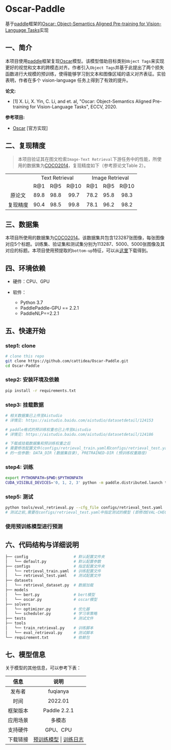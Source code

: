# Oscar-Paddle

基于[paddle](https://github.com/PaddlePaddle/Paddle)框架的[Oscar: Object-Semantics Aligned Pre-training for Vision-Language Tasks](https://arxiv.org/abs/2004.06165)实现

## 一、简介

本项目使用[paddle](https://github.com/PaddlePaddle/Paddle)框架复现[Oscar](https://arxiv.org/abs/2004.06165)模型。该模型借助目标类别`Object Tags`来实现更好的视觉和文本的跨模态对齐。作者引入`Object Tags`并基于此提出了两个损失函数进行大规模的预训练，使得能够学习到文本和图像区域的语义对齐表征。实验表明，作者在多个 vision-language 任务上得到了有效的提升。

**论文:**

* [1] X. Li, X. Yin, C. Li, and et. al, "Oscar: Object-Semantics Aligned Pre-training for Vision-Language Tasks", ECCV, 2020.

**参考项目:**

* [Oscar](https://github.com/microsoft/Oscar) [官方实现]

## 二、复现精度

> 本项目验证其在图文检索`Image-Text Retrieval`下游任务中的性能，所使用的数据集为[COCO2014](https://cocodataset.org/)，复现精度如下（参考原论文Table 2）。

<table>
    <tr align="center">
        <td></td>
        <td colspan="3" >Text Retrieval</td> 
        <td colspan="3">Image Retrieval</td>
    </tr>
    <tr align="center">
        <td></td>
        <td>R@1</td>
        <td>R@5</td>
        <td>R@10</td>
        <td>R@1</td>
        <td>R@5</td>
        <td>R@10</td>
    </tr>
    <tr align="center">
        <td>原论文</td>
        <td>89.8</td>
        <td>98.8</td>
        <td>99.7</td>
        <td>78.2</td>
        <td>95.8</td>
        <td>98.3</td>
    </tr>
    <tr align="center">
        <td>复现精度</td>
        <td>90.4</td>
        <td>98.5</td>
        <td>99.8</td>
        <td>78.1</td>
        <td>96.2</td>
        <td>98.2</td>
    </tr>
</table>


## 三、数据集

本项目所使用的数据集为[COCO2014](https://cocodataset.org/)。该数据集共包含123287张图像，每张图像对应5个标题。训练集、验证集和测试集分别为113287、5000、5000张图像及其对应的标题。本项目使用预提取的`bottom-up`特征，可以从[这里](https://biglmdiag.blob.core.windows.net/oscar/datasets/coco_ir.zip)下载得到。


## 四、环境依赖

* 硬件：CPU、GPU

* 软件：
    * Python 3.7
    * PaddlePaddle-GPU == 2.2.1
    * PaddleNLP==2.2.1

## 五、快速开始

### step1: clone 

```bash
# clone this repo
git clone https://github.com/cattidea/Oscar-Paddle.git
cd Oscar-Paddle
```

### step2: 安装环境及依赖

```bash
pip install -r requirements.txt
```

### step3: 挂载数据

```bash
# 相关数据集已上传至Aistudio
# 详情见: https://aistudio.baidu.com/aistudio/datasetdetail/124153

# paddle格式的预训练权重也已上传至Aistudio
# 详情见: https://aistudio.baidu.com/aistudio/datasetdetail/124186

# 下载或挂载数据集和预训练权重之后
# 需要修改配置文件(configs/retrieval_train.yaml和configs/retrieval_test.yaml)
# 的一些参数: DATA_DIR (数据集目录), PRETRAINED-DIR (预训练权重路径)
```

### step4: 训练

```bash
export PYTHONPATH=$PWD:$PYTHONPATH
CUDA_VISIBLE_DEVICES='0, 1, 2, 3' python -m paddle.distributed.launch tools/train_retrieval.py --cfg_file configs/retrieval_train.yaml
```

### step5: 测试

```bash
python tools/eval_retrieval.py --cfg_file configs/retrieval_test.yaml
# 测试之前,需要在configs/retrieval_test.yaml中指定测试的模型 (即修改EVAL-CHECKPOINT_DIR参数).
```

### 使用预训练模型进行预测

## 六、代码结构与详细说明

```bash
├── config                    # 默认配置文件夹
│   └── default.py            # 默认配置参数
├── configs                   # 指定配置文件夹
│   └── retrieval_train.yaml  # 训练配置文件
│   └── retrieval_test.yaml   # 测试配置文件
├── datasets
│   └── retrieval_dataset.py  # 数据加载
├── models
│   └── bert.py               # bert模型
│   └── oscar.py              # oscar模型
├── solvers
│   └── optimizer.py          # 优化器
│   └── scheduler.py          # 学习率策略
├── tests                     # 测试文件
├── tools
│   └── train_retrieval.py    # 训练脚本
│   └── eval_retrieval.py     # 测试脚本
└── requirement.txt           # 依赖包
```

## 七、模型信息

关于模型的其他信息，可以参考下表：

|   信息   |                             说明                             |
| :------: | :----------------------------------------------------------: |
|  发布者  |                           fuqianya                           |
|   时间   |                           2022.01                            |
| 框架版本 |                         Paddle 2.2.1                         |
| 应用场景 |                            多模态                            |
| 支持硬件 |                           GPU、CPU                           |
| 下载链接 | [预训练模型](https://drive.google.com/file/d/19gbGuVm9hgVPm_XzAUrTpeDmObr5ZAv3/view?usp=sharing) \| [训练日志](https://drive.google.com/file/d/1hwXfZUy3V2YnsBKQkQADvACTyXYqvLFa/view?usp=sharing) |
